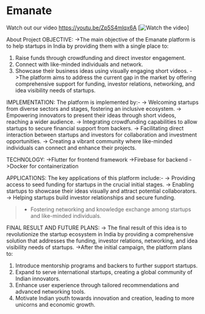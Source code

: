 # Emanate
Watch out our video 
https://youtu.be/Zp5S4mlqx6A
[![Watch the video](https://www.youtube.com/watch?v=Zp5S4mlqx6A)]

About Project
OBJECTIVE:
->The main objective of the Emanate platform is to help startups in India by providing them with a single place to:
  1. Raise funds through crowdfunding and direct investor engagement.
  2. Connect with like-minded individuals and network.
  3. Showcase their business ideas using visually engaging short videos.
->The platform aims to address the current gap in the market by offering comprehensive support for funding, investor relations, networking, and idea visibility needs of startups.

IMPLEMENTATION:
The platform is implemented by:-
-> Welcoming startups from diverse sectors and stages, fostering an inclusive ecosystem.
-> Empowering innovators to present their ideas through short videos, reaching a wider audience.
-> Integrating crowdfunding capabilities to allow startups to secure financial support from backers.
-> Facilitating direct interaction between startups and investors for collaboration and investment opportunities.
-> Creating a vibrant community where like-minded individuals can connect and enhance their projects.

TECHNOLOGY:
->Flutter for frontend framework
->Firebase for backend
->Docker for containerization

APPLICATIONS:
The key applications of this platform include:-
-> Providing access to seed funding for startups in the crucial initial stages.
-> Enabling startups to showcase their ideas visually and attract potential collaborators.
-> Helping startups build investor relationships and secure funding.
>- Fostering networking and knowledge exchange among startups and like-minded individuals.

FINAL RESULT AND FUTURE PLANS:
-> The final result of this idea is to revolutionize the startup ecosystem in India by providing a comprehensive solution that addresses the funding, investor relations, networking, and idea visibility needs of startups.
->After the initial campaign, the platform plans to:
1. Introduce mentorship programs and backers to further support startups.
2. Expand to serve international startups, creating a global community of Indian innovators.
3. Enhance user experience through tailored recommendations and advanced networking tools.
4. Motivate Indian youth towards innovation and creation, leading to more unicorns and economic growth.
